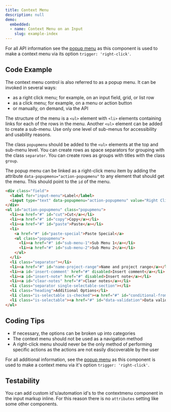 ```yaml
---
title: Context Menu
description: null
demo:
  embedded:
  - name: Context Menu on an Input
    slug: example-index
---
```


For all API information see the [popup menu](./popupmenu) as this component is used to make a context menu via its option `trigger: 'right-click'`.

## Code Example

The context menu control is also referred to as a popup menu. It can be invoked in several ways:

- as a right click menu; for example, on an input field, grid, or list row
- as a click menu; for example, on a menu or action button
- or manually, on demand, via the API

The structure of the menu is a `<ul>` element with `<li>` elements containing links for each of the rows in the menu. Another `<ul>` element can be added to create a sub-menu. Use only one level of sub-menus for accessibility and usability reasons.

The class `popupmenu` should be added to the `<ul>` elements at the top and sub-menu level. You can create rows as space separators for grouping with the class `separator`. You can create rows as groups with titles with the class `group`.

The popup menu can be linked as a right-click menu item by adding the attribute `data-popupmenu="action-popupmenu"` to any element that should get the menu. This should point to the `id` of the menu.

```html
<div class="field">
  <label for="input-menu">Label</label>
  <input type="text" data-popupmenu="action-popupmenu" value="Right Click Me" id="input-menu">
</div>
<ul id="action-popupmenu" class="popupmenu">
  <li><a href="#" id="cut">Cut</a></li>
  <li><a href="#" id="copy">Copy</a></li>
  <li><a href="#" id="paste">Paste</a></li>
  <li>
    <a href="#" id="paste-special">Paste Special</a>
    <ul class="popupmenu">
      <li><a href="#" id="sub-menu-1">Sub Menu 1</a></li>
      <li><a href="#" id="sub-menu-2">Sub Menu 2</a></li>
    </ul>
  </li>
  <li class="separator"></li>
  <li><a href="#" id="name-project-range">Name and project range</a></li>
  <li><a id='insert-comment' href="#" disabled>Insert comment</a></li>
  <li><a id="insert-note" href="#" disabled>Insert note</a></li>
  <li><a id="clear-notes" href="#">Clear notes</a></li>
  <li class="separator single-selectable-section"></li>
  <li class="heading">Additional Options</li>
  <li class="is-selectable is-checked"><a href="#" id="conditional-fromatting">Conditional formatting</a></li>
  <li class="is-selectable"><a href="#" id="data-validation">Data validation</a></li>
</ul>
```

## Coding Tips

- If necessary, the options can be broken up into categories
- The context menu should not be used as a navigation method
- A right-click menu should never be the only method of performing specific actions as the actions are not easily discoverable by the user

For all additional information, see the [popup menu](./popupmenu) as this component is used to make a context menu via it's option `trigger: 'right-click'`.

## Testability

You can add custom id's/automation id's to the contextmenu component in the input markup inline. For this reason there is no `attributes` setting like some other components.
